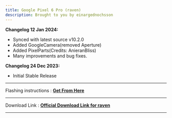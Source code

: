 ```yaml
---
title: Google Pixel 6 Pro (raven)
description: Brought to you by einargednochsson
---
```


<b>Changelog 12 Jan 2024:</b>
- Synced with latest source v10.2.0
- Added GoogleCamera(removed Aperture)
- Added PixelParts(Credits: AnieranBliss)
- Many improvements and bug fixes.

<b>Changelog 24 Dec 2023:</b>
- Initial Stable Release

----
Flashing instructions : [**Get From Here**](raven_inst.md)

----
Download Link : [**Official Download Link for raven**](https://sourceforge.net/projects/projectmatrixx/files/Android-14/raven/)

----
